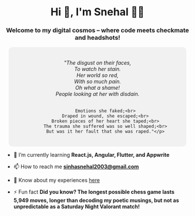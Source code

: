 <h1 align="center">Hi 👋, I'm Snehal 👩‍💻</h1>
<h3 align="center">Welcome to my digital cosmos – where code meets checkmate and headshots!</h3>

<div align="center">
  <div style="background-color:#f1f1f1; padding: 20px; margin: 10px; border-radius: 10px;">
    <p align="center" style="font-style: italic;">"The disgust on their faces,<br>
          To watch her stain.<br>
          Her world so red,<br>
          With so much pain.<br>
          Oh what a shame!<br>
          People looking at her with disdain.<br><br>
          
          Emotions she faked;<br>
          Draped in wound, she escaped;<br>
          Broken pieces of her heart she taped;<br>
          The trauma she suffered was so well shaped;<br>
          But was it her fault that she was raped."</p>
  </div>
</div>

- 🌱 I’m currently learning **React.js, Angular, Flutter, and Appwrite**

- 📫 How to reach me **sinhasnehal2003@gmail.com**

- 📄 Know about my experiences [here](https://drive.google.com/drive/folders/1UNEA9Rmb6pS75M8C1g1n7_dDTpr8VXRV?usp=drive_link)

- ⚡ Fun fact **Did you know? The longest possible chess game lasts 5,949 moves, longer than decoding my poetic musings, but not as unpredictable as a Saturday Night Valorant match!**

